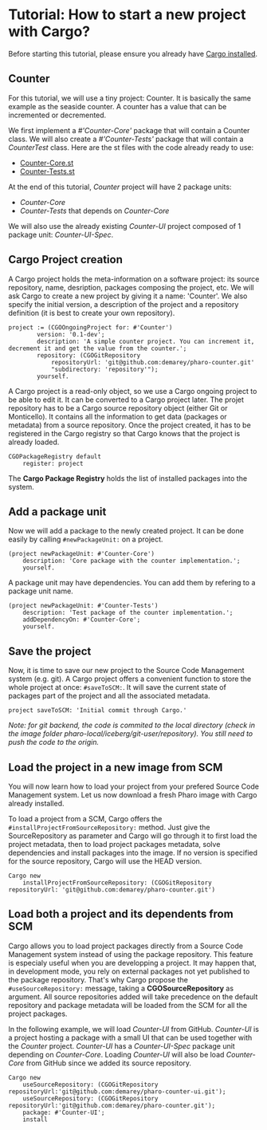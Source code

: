 # Tutorial: How to start a new project with Cargo?

Before starting this tutorial, please ensure you already have [Cargo installed](https://github.com/demarey/cargo#install-cargo).

## Counter 
For this tutorial, we will use a tiny project: Counter. It is basically the same example as the seaside counter. A counter has a value that can be incremented or decremented.

We first implement a *#'Counter-Core'* package that will contain a Counter class. We will also create a *#'Counter-Tests'* package that will contain a *CounterTest* class.
Here are the st files with the code already ready to use:
- [Counter-Core.st](https://raw.githubusercontent.com/demarey/cargo/master/tutorial/Counter-Core.st)
- [Counter-Tests.st](https://raw.githubusercontent.com/demarey/cargo/master/tutorial/Counter-Tests.st)

At the end of this tutorial, *Counter* project will have 2 package units:
- *Counter-Core*
- *Counter-Tests* that depends on *Counter-Core*

We will also use the already existing *Counter-UI* project composed of 1 package unit: *Counter-UI-Spec*.

## Cargo Project creation
A Cargo project holds the meta-information on a software project: its source repository, name, desription, packages composing the project, etc.
We will ask Cargo to create a new project by giving it a name: 'Counter'. We also specify the initial version, a description of the project and a repository definition (it is best to create your own repository).
```smalltalk
project := (CGOOngoingProject for: #'Counter')
		version: '0.1-dev';
		description: 'A simple counter project. You can increment it, decrement it and get the value from the counter.';
		repository: (CGOGitRepository
			repositoryUrl: 'git@github.com:demarey/pharo-counter.git'
			"subdirectory: 'repository'");
		yourself.
```
A Cargo project is a read-only object, so we use a Cargo ongoing project to be able to edit it. It can be converted to a Cargo project later. The projet repository has to be a Cargo source repository object (either Git or Monticello). It contains all the information to get data (packages or metadata) from a source repository.
Once the project created, it has to be registered in the Cargo registry so that Cargo knows that the project is already loaded.
```smalltalk
CGOPackageRegistry default 
	register: project 
```
The **Cargo Package Registry** holds the list of installed packages into the system.

## Add a package unit
Now we will add a package to the newly created project. It can be done easily by calling `#newPackageUnit:` on a project.
```smalltalk
(project newPackageUnit: #'Counter-Core')
	description: 'Core package with the counter implementation.';
	yourself.
```
A package unit may have dependencies. You can add them by refering to a package unit name.
```smalltalk
(project newPackageUnit: #'Counter-Tests')
	description: 'Test package of the counter implementation.';
	addDependencyOn: #'Counter-Core';
	yourself.
```

## Save the project
Now, it is time to save our new project to the Source Code Management system (e.g. git). A Cargo project offers a convenient function to store the whole project at once: `#saveToSCM:`. It will save the current state of packages part of the project and all the associated metadata.
``` smalltalk
project saveToSCM: 'Initial commit through Cargo.'
```
*Note: for git backend, the code is commited to the local directory (check in the image folder pharo-local/iceberg/git-user/repository). You still need to push the code to the origin.*

## Load the project in a new image from SCM
You will now learn how to load your project from your prefered Source Code Management system. Let us now download a fresh Pharo image with Cargo already installed.

To load a project from a SCM, Cargo offers the `#installProjectFromSourceRepository:` method. Just give the SourceRepository as parameter and Cargo will go through it to first load the project metadata, then to load project packages metadata, solve dependencies and install packages into the image. If no version is specified for the source repository, Cargo will use the HEAD version.
``` smalltalk
Cargo new 
	installProjectFromSourceRepository: (CGOGitRepository repositoryUrl: 'git@github.com:demarey/pharo-counter.git')
```

## Load both a project and its dependents from SCM
Cargo allows you to load project packages directly from a Source Code Management system instead of using the package repository.
This feature is especialy useful when you are developping a project. It may happen that, in development mode, you rely on external packages not yet published to the package repository. That's why Cargo propose the `#useSourceRepository:` message, taking a **CGOSourceRepository** as argument. All source repositories added will take precedence on the default repository and package metadata will be loaded from the SCM for all the project packages.

In the following example, we will load *Counter-UI* from GitHub. *Counter-UI* is a project hosting a package with a small UI that can be used together with the *Counter* project. *Counter-UI* has a *Counter-UI-Spec* package unit depending on *Counter-Core*. Loading *Counter-UI* will also be load *Counter-Core* from GitHub since we added its source repository.
``` smalltalk
Cargo new 
	useSourceRepository: (CGOGitRepository repositoryUrl:'git@github.com:demarey/pharo-counter-ui.git');
	useSourceRepository: (CGOGitRepository repositoryUrl:'git@github.com:demarey/pharo-counter.git');
	package: #'Counter-UI';
	install
```
